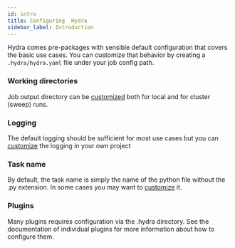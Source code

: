 ```yaml
---
id: intro
title: Configuring  Hydra
sidebar_label: Introduction
---
```


Hydra comes pre-packages with sensible default configuration that covers the basic use cases.
You can customize that behavior by creating a `.hydra/hydra.yaml` file under your job config path.

### Working directories
Job output directory can be [customized](workdir) both for local and for cluster (sweep) runs.

### Logging
The default logging should be sufficient for most use cases but you can [customize](logging) 
the logging in your own project 

### Task name
By default, the task name is simply the name of the python file without the .py extension.
In some cases you may want to [customize](task_name) it.

### Plugins
Many plugins requires configuration via the .hydra directory.
See the documentation of individual plugins for more information about how to configure them.

